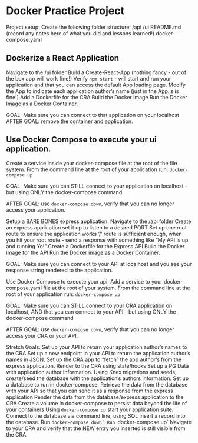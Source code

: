 # Docker Practice Project


Project setup:
Create the following folder structure:
/api
/ui
README.md
	(record any notes here of what you did and lessons learned!)
docker-compose.yaml

## Dockerize a React Application
Navigate to the /ui folder
Build a Create-React-App (nothing fancy - out of the box app will work fine!)
Verify `npm start` - will start and run your application and that you can access the default App loading page.
Modify the App to indicate each application author’s name (just in the App.js is fine!) 
Add a Dockerfile for the CRA
Build the Docker image
Run the Docker Image as a Docker Container, 

GOAL: Make sure you can connect to that application on your localhost
	AFTER GOAL: remove the container and application.

##  Use Docker Compose to execute your ui application.
Create a service inside your docker-compose file at the root of the file system.
From the command line at the root of your application run: `docker-compose up`

GOAL: Make sure you can STILL connect to your application on localhost - but using ONLY the docker-compose command

AFTER GOAL: use `docker-compose down`, verify that you can no longer access your application.

Setup a BARE BONES express application.
Navigate to the /api folder
Create an express application set it up to listen to a desired PORT
Set up one root route to ensure the application works
‘/’ route is sufficient enough, when you hit your root route - send a response with something like “My API is up and running Yo!”
Create a Dockerfile for the Express API
Build the Docker image for the API
Run the Docker image as a Docker Container.

GOAL: Make sure you can connect to your API at localhost and you see your response string rendered to the application.

Use Docker Compose to execute your api.
Add a service to your docker-compose.yaml file at the root of your system.
From the command line at the root of your application run: `docker-compose up`

GOAL: Make sure you can STILL connect to your CRA application on localhost, AND that you can connect to your API - but using ONLY the docker-compose command

AFTER GOAL: use `docker-compose down`, verify that you can no longer access your CRA or your API.

Stretch Goals:
Set up your API to return your application author’s names to the CRA
Set up a new endpoint in your API to return the application author’s names in JSON.
Set up the CRA app to “fetch” the app author’s from the express application.
Render to the CRA using state/hooks
Set up a PG Data with application author information.
Using Knex migrations and seeds, create/seed the database with the application’s authors information.
Set up a database to run in docker-compose.
Retrieve the data from the database with your API so that you can send it as a response from the express application
Render the data from the database/express application to the CRA
Create a volume in docker-compose to persist data beyond the life of your containers
Using `docker-compose up` start your application suite.
Connect to the database via command line, using SQL insert a record into the database.
Run `docker-compose down’
Run `docker-compose up`
Navigate to your CRA and verify that the NEW entry you inserted is still visible from the CRA.
